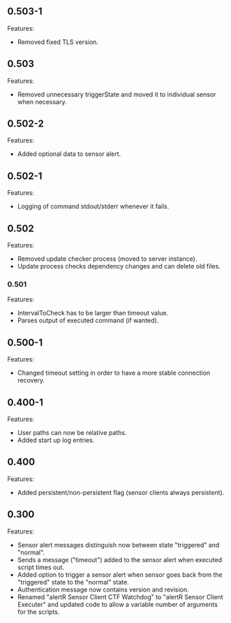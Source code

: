 ## 0.503-1

Features:

* Removed fixed TLS version.


## 0.503

Features:

* Removed unnecessary triggerState and moved it to individual sensor when necessary.


## 0.502-2

Features:

* Added optional data to sensor alert.


## 0.502-1

Features:

* Logging of command stdout/stderr whenever it fails.


## 0.502

Features:

* Removed update checker process (moved to server instance).
* Update process checks dependency changes and can delete old files.


### 0.501

Features:

* IntervalToCheck has to be larger than timeout value.
* Parses output of executed command (if wanted).


## 0.500-1

Features:

* Changed timeout setting in order to have a more stable connection recovery.


## 0.400-1

Features:

* User paths can now be relative paths.
* Added start up log entries.


## 0.400

Features:

* Added persistent/non-persistent flag (sensor clients always persistent).


## 0.300

Features:

* Sensor alert messages distinguish now between state "triggered" and "normal".
* Sends a message ("timeout") added to the sensor alert when executed script times out.
* Added option to trigger a sensor alert when sensor goes back from the "triggered" state to the "normal" state.
* Authentication message now contains version and revision.
* Renamed "alertR Sensor Client CTF Watchdog" to "alertR Sensor Client Executer" and updated code to allow a variable number of arguments for the scripts.